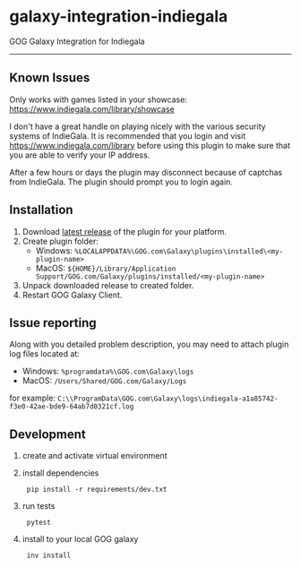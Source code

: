 # galaxy-integration-indiegala

GOG Galaxy Integration for Indiegala

---
## Known Issues
Only works with games listed in your showcase: https://www.indiegala.com/library/showcase

I don't have a great handle on playing nicely with the various security systems of IndieGala. It is recommended that you login and visit https://www.indiegala.com/library before using this plugin to make sure that you are able to verify your IP address. 

After a few hours or days the plugin may disconnect because of captchas from IndieGala. The plugin should prompt you to login again.


## Installation
1. Download [latest release](https://github.com/burnhamup/galaxy-integration-indiegala/releases/latest) of the plugin for your platform.
2. Create plugin folder:
	- Windows: `%LOCALAPPDATA%\GOG.com\Galaxy\plugins\installed\<my-plugin-name>`
	- MacOS: `${HOME}/Library/Application Support/GOG.com/Galaxy/plugins/installed/<my-plugin-name>`
3. Unpack downloaded release to created folder.
4. Restart GOG Galaxy Client.

## Issue reporting
Along with you detailed problem description, you may need to attach plugin log files located at:
- Windows: `%programdata%\GOG.com\Galaxy\logs`
- MacOS: `/Users/Shared/GOG.com/Galaxy/Logs`

for example:
`C:\\ProgramData\GOG.com\Galaxy\logs\indiegala-a1a85742-f3e0-42ae-bde9-64ab7d0321cf.log`

## Development

1. create and activate virtual environment
2. install dependencies

        pip install -r requirements/dev.txt

3. run tests

        pytest
        
4. install to your local GOG galaxy
 
        inv install
